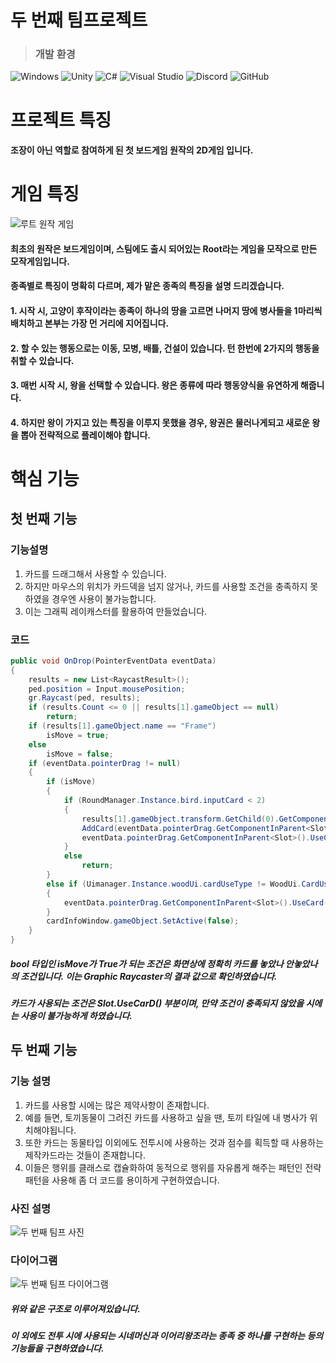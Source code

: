 # 두 번째 팀프로젝트
> ### **개발 환경**

![Windows](https://img.shields.io/badge/Windows-0078D6?style=for-the-badge&logo=windows&logoColor=white)
![Unity](https://img.shields.io/badge/unity-%23000000.svg?style=for-the-badge&logo=unity&logoColor=white)
![C#](https://img.shields.io/badge/c%23-%23239120.svg?style=for-the-badge&logo=csharp&logoColor=white)
![Visual Studio](https://img.shields.io/badge/Visual%20Studio-5C2D91.svg?style=for-the-badge&logo=visual-studio&logoColor=white)
![Discord](https://img.shields.io/badge/Discord-%235865F2.svg?style=for-the-badge&logo=discord&logoColor=white)
![GitHub](https://img.shields.io/badge/github-%23121011.svg?style=for-the-badge&logo=github&logoColor=white)
# 프로젝트 특징
#### 조장이 아닌 역할로 참여하게 된 첫 보드게임 원작의 2D게임 입니다.
# 게임 특징
![루트 원작 게임](https://github.com/kimkimsun/2nd-TeamProject/assets/116052108/0cf393ee-9336-4019-931a-d33a6da45e28)
#### 최초의 원작은 보드게임이며, 스팀에도 출시 되어있는 Root라는 게임을 모작으로 만든 모작게임입니다.
#### 종족별로 특징이 명확히 다르며, 제가 맡은 종족의 특징을 설명 드리겠습니다.
#### 1. 시작 시, 고양이 후작이라는 종족이 하나의 땅을 고르면 나머지 땅에 병사들을 1마리씩 배치하고 본부는 가장 먼 거리에 지어집니다.
#### 2. 할 수 있는 행동으로는 이동, 모병, 배틀, 건설이 있습니다. 턴 한번에 2가지의 행동을 취할 수 있습니다.
#### 3. 매번 시작 시, 왕을 선택할 수 있습니다. 왕은 종류에 따라 행동양식을 유연하게 해줍니다.
#### 4. 하지만 왕이 가지고 있는 특징을 이루지 못했을 경우, 왕권은 물러나게되고 새로운 왕을 뽑아 전략적으로 플레이해야 합니다.
# **핵심 기능**
## 첫 번째 기능
### 기능설명
1. 카드를 드래그해서 사용할 수 있습니다.
2. 하지만 마우스의 위치가 카드덱을 넘지 않거나, 카드를 사용할 조건을 충족하지 못하였을 경우엔 사용이 불가능합니다.
3. 이는 그래픽 레이캐스터를 활용하여 만들었습니다.

### 코드
```C#
public void OnDrop(PointerEventData eventData)
{
    results = new List<RaycastResult>();
    ped.position = Input.mousePosition;
    gr.Raycast(ped, results);
    if (results.Count <= 0 || results[1].gameObject == null)
        return;
    if (results[1].gameObject.name == "Frame")
        isMove = true;
    else
        isMove = false;
    if (eventData.pointerDrag != null)
    {
        if (isMove)
        {
            if (RoundManager.Instance.bird.inputCard < 2)
            {
                results[1].gameObject.transform.GetChild(0).GetComponent<BirdCardAction>().
                AddCard(eventData.pointerDrag.GetComponentInParent<Slot>().card);
                eventData.pointerDrag.GetComponentInParent<Slot>().UseCard();
            }
            else
                return;
        }
        else if (Uimanager.Instance.woodUi.cardUseType != WoodUi.CardUseType.BATTLE)
        {
            eventData.pointerDrag.GetComponentInParent<Slot>().UseCard();
        }
        cardInfoWindow.gameObject.SetActive(false);
    }
}
```
##### bool 타입인 isMove가 True가 되는 조건은 화면상에 정확히 카드를 놓았나 안놓았나의 조건입니다. 이는 Graphic Raycaster의 결과 값으로 확인하였습니다.
##### 카드가 사용되는 조건은 Slot.UseCarD() 부분이며, 만약 조건이 충족되지 않았을 시에는 사용이 불가능하게 하였습니다.

## 두 번째 기능
### 기능 설명
1. 카드를 사용할 시에는 많은 제약사항이 존재합니다.
2. 예를 들면, 토끼동물이 그려진 카드를 사용하고 싶을 땐, 토끼 타일에 내 병사가 위치해야됩니다.
3. 또한 카드는 동물타입 이외에도 전투시에 사용하는 것과 점수를 획득할 때 사용하는 제작카드라는 것들이 존재합니다.
4. 이들은 행위를 클래스로 캡슐화하여 동적으로 행위를 자유롭게 해주는 패턴인 전략 패턴을 사용해 좀 더 코드를 용이하게 구현하였습니다.

### 사진 설명
![두 번째 팀프 사진](https://github.com/kimkimsun/2nd-TeamProject/assets/116052108/144a27f5-48df-4d33-ae87-50a7becf774e)

### 다이어그램
![두 번째 팀프 다이어그램](https://github.com/kimkimsun/2nd-TeamProject/assets/116052108/b0107f14-89af-4612-9e77-7f65c6c0fe4b)
##### 위와 같은 구조로 이루어져있습니다.
##### 이 외에도 전투 시에 사용되는 시네머신과 이어리왕조라는 종족 중 하나를 구현하는 등의 기능들을 구현하였습니다.

